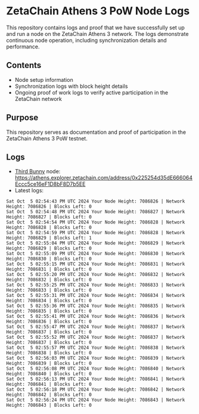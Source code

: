 # ZetaChain Athens 3 PoW Node Logs
This repository contains logs and proof that we have successfully set up and run a node on the ZetaChain Athens 3 network. The logs demonstrate continuous node operation, including synchronization details and performance.

## Contents
- Node setup information
- Synchronization logs with block height details
- Ongoing proof of work logs to verify active participation in the ZetaChain network

## Purpose
This repository serves as documentation and proof of participation in the ZetaChain Athens 3 PoW testnet.

## Logs

- [Third Bunny](https://thirdbunny.xyz/) node: https://athens.explorer.zetachain.com/address/0x225254d35dE666064Eccc5ce16eF1D8bF8D7b5EE
- Latest logs:
```
Sat Oct  5 02:54:43 PM UTC 2024 Your Node Height: 7086826 | Network Height: 7086826 | Blocks Left: 0
Sat Oct  5 02:54:48 PM UTC 2024 Your Node Height: 7086827 | Network Height: 7086827 | Blocks Left: 0
Sat Oct  5 02:54:54 PM UTC 2024 Your Node Height: 7086828 | Network Height: 7086828 | Blocks Left: 0
Sat Oct  5 02:54:59 PM UTC 2024 Your Node Height: 7086828 | Network Height: 7086829 | Blocks Left: 1
Sat Oct  5 02:55:04 PM UTC 2024 Your Node Height: 7086829 | Network Height: 7086829 | Blocks Left: 0
Sat Oct  5 02:55:09 PM UTC 2024 Your Node Height: 7086830 | Network Height: 7086830 | Blocks Left: 0
Sat Oct  5 02:55:15 PM UTC 2024 Your Node Height: 7086831 | Network Height: 7086831 | Blocks Left: 0
Sat Oct  5 02:55:20 PM UTC 2024 Your Node Height: 7086832 | Network Height: 7086832 | Blocks Left: 0
Sat Oct  5 02:55:25 PM UTC 2024 Your Node Height: 7086833 | Network Height: 7086833 | Blocks Left: 0
Sat Oct  5 02:55:31 PM UTC 2024 Your Node Height: 7086834 | Network Height: 7086834 | Blocks Left: 0
Sat Oct  5 02:55:36 PM UTC 2024 Your Node Height: 7086835 | Network Height: 7086835 | Blocks Left: 0
Sat Oct  5 02:55:41 PM UTC 2024 Your Node Height: 7086836 | Network Height: 7086836 | Blocks Left: 0
Sat Oct  5 02:55:47 PM UTC 2024 Your Node Height: 7086837 | Network Height: 7086837 | Blocks Left: 0
Sat Oct  5 02:55:52 PM UTC 2024 Your Node Height: 7086837 | Network Height: 7086837 | Blocks Left: 0
Sat Oct  5 02:55:57 PM UTC 2024 Your Node Height: 7086838 | Network Height: 7086838 | Blocks Left: 0
Sat Oct  5 02:56:03 PM UTC 2024 Your Node Height: 7086839 | Network Height: 7086839 | Blocks Left: 0
Sat Oct  5 02:56:08 PM UTC 2024 Your Node Height: 7086840 | Network Height: 7086840 | Blocks Left: 0
Sat Oct  5 02:56:13 PM UTC 2024 Your Node Height: 7086841 | Network Height: 7086841 | Blocks Left: 0
Sat Oct  5 02:56:18 PM UTC 2024 Your Node Height: 7086842 | Network Height: 7086842 | Blocks Left: 0
Sat Oct  5 02:56:24 PM UTC 2024 Your Node Height: 7086843 | Network Height: 7086843 | Blocks Left: 0
```
